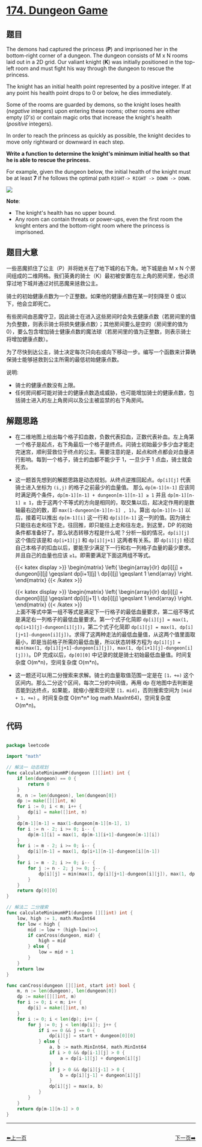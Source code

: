 # [174. Dungeon Game](https://leetcode.com/problems/dungeon-game/)

## 题目

The demons had captured the princess (**P**) and imprisoned her in the bottom-right corner of a dungeon. The dungeon consists of M x N rooms laid out in a 2D grid. Our valiant knight (**K**) was initially positioned in the top-left room and must fight his way through the dungeon to rescue the princess.

The knight has an initial health point represented by a positive integer. If at any point his health point drops to 0 or below, he dies immediately.

Some of the rooms are guarded by demons, so the knight loses health (*negative* integers) upon entering these rooms; other rooms are either empty (*0's*) or contain magic orbs that increase the knight's health (*positive* integers).

In order to reach the princess as quickly as possible, the knight decides to move only rightward or downward in each step.

**Write a function to determine the knight's minimum initial health so that he is able to rescue the princess.**

For example, given the dungeon below, the initial health of the knight must be at least **7** if he follows the optimal path `RIGHT-> RIGHT -> DOWN -> DOWN`.


![](https://img.halfrost.com/Leetcode/leetcode_174_0.png)

**Note**:

- The knight's health has no upper bound.
- Any room can contain threats or power-ups, even the first room the knight enters and the bottom-right room where the princess is imprisoned.


## 题目大意

一些恶魔抓住了公主（P）并将她关在了地下城的右下角。地下城是由 M x N 个房间组成的二维网格。我们英勇的骑士（K）最初被安置在左上角的房间里，他必须穿过地下城并通过对抗恶魔来拯救公主。

骑士的初始健康点数为一个正整数。如果他的健康点数在某一时刻降至 0 或以下，他会立即死亡。

有些房间由恶魔守卫，因此骑士在进入这些房间时会失去健康点数（若房间里的值为负整数，则表示骑士将损失健康点数）；其他房间要么是空的（房间里的值为 0），要么包含增加骑士健康点数的魔法球（若房间里的值为正整数，则表示骑士将增加健康点数）。

为了尽快到达公主，骑士决定每次只向右或向下移动一步。编写一个函数来计算确保骑士能够拯救到公主所需的最低初始健康点数。

说明:

- 骑士的健康点数没有上限。
- 任何房间都可能对骑士的健康点数造成威胁，也可能增加骑士的健康点数，包括骑士进入的左上角房间以及公主被监禁的右下角房间。

## 解题思路

- 在二维地图上给出每个格子扣血数，负数代表扣血，正数代表补血。左上角第一个格子是起点，右下角最后一个格子是终点。问骑士初始最少多少血才能走完迷宫，顺利营救位于终点的公主。需要注意的是，起点和终点都会对血量进行影响。每到一个格子，骑士的血都不能少于 1，一旦少于 1 点血，骑士就会死去。
- 这一题首先想到的解题思路是动态规划。从终点逆推回起点。`dp[i][j]` 代表骑士进入坐标为 `(i,j)` 的格子之前最少的血量值。 那么 `dp[m-1][n-1]` 应该同时满足两个条件，`dp[m-1][n-1] + dungeon[m-1][n-1] ≥ 1` 并且 `dp[m-1][n-1] ≥ 1`，由于这两个不等式的方向是相同的，取交集以后，起决定作用的是数轴最右边的数，即 `max(1-dungeon[m-1][n-1] , 1)`。算出 `dp[m-1][n-1]` 以后，接着可以推出 `dp[m-1][i]` 这一行和 `dp[i][n-1]` 这一列的值。因为骑士只能往右走和往下走。往回推，即只能往上走和往左走。到这里，DP 的初始条件都准备好了。那么状态转移方程是什么呢？分析一般的情况，`dp[i][j]` 这个值应该是和 `dp[i+1][j]` 和 `dp[i][j+1]` 这两者有关系。即 `dp[i][j]` 经过自己本格子的扣血以后，要能至少满足下一行和右一列格子血量的最少要求。并且自己的血量也应该 `≥1`。即需要满足下面这两组不等式。 

	{{< katex display >}} 
	\begin{matrix} \left\{ 
	   \begin{array}{lr} 
	 	dp[i][j] + dungeon[i][j] \geqslant dp[i+1][j]  \\ 
		dp[i][j] \geqslant   1 
	   \end{array} \right. 
	\end{matrix}
	{{< /katex >}}

	{{< katex display >}} 
	\begin{matrix} \left\{              \begin{array}{lr}              dp[i][j] + dungeon[i][j] \geqslant dp[i][j+1]  \\              dp[i][j] \geqslant   1         \end{array} \right. \end{matrix}
	{{< /katex >}}   
    上面不等式中第一组不等式是满足下一行格子的最低血量要求，第二组不等式是满足右一列格子的最低血量要求。第一个式子化简即 `dp[i][j] = max(1, dp[i+1][j]-dungeon[i][j])`，第二个式子化简即 `dp[i][j] = max(1, dp[i][j+1]-dungeon[i][j])`。求得了这两种走法的最低血量值，从这两个值里面取最小，即是当前格子所需的最低血量，所以状态转移方程为 `dp[i][j] = min(max(1, dp[i][j+1]-dungeon[i][j]), max(1, dp[i+1][j]-dungeon[i][j]))`。DP 完成以后，`dp[0][0]` 中记录的就是骑士初始最低血量值。时间复杂度 O(m\*n)，空间复杂度 O(m\*n)。

- 这一题还可以用二分搜索来求解。骑士的血量取值范围一定是在 `[1，+∞)` 这个区间内。那么二分这个区间，每次二分的中间值，再用 dp 在地图中去判断是否能到达终点，如果能，就缩小搜索空间至 `[1，mid]`，否则搜索空间为 `[mid + 1，+∞)` 。时间复杂度 O(m\*n\* log math.MaxInt64)，空间复杂度 O(m\*n)。


## 代码

```go

package leetcode

import "math"

// 解法一 动态规划
func calculateMinimumHP(dungeon [][]int) int {
	if len(dungeon) == 0 {
		return 0
	}
	m, n := len(dungeon), len(dungeon[0])
	dp := make([][]int, m)
	for i := 0; i < m; i++ {
		dp[i] = make([]int, n)
	}
	dp[m-1][n-1] = max(1-dungeon[m-1][n-1], 1)
	for i := n - 2; i >= 0; i-- {
		dp[m-1][i] = max(1, dp[m-1][i+1]-dungeon[m-1][i])
	}
	for i := m - 2; i >= 0; i-- {
		dp[i][n-1] = max(1, dp[i+1][n-1]-dungeon[i][n-1])
	}
	for i := m - 2; i >= 0; i-- {
		for j := n - 2; j >= 0; j-- {
			dp[i][j] = min(max(1, dp[i][j+1]-dungeon[i][j]), max(1, dp[i+1][j]-dungeon[i][j]))
		}
	}
	return dp[0][0]
}

// 解法二 二分搜索
func calculateMinimumHP1(dungeon [][]int) int {
	low, high := 1, math.MaxInt64
	for low < high {
		mid := low + (high-low)>>1
		if canCross(dungeon, mid) {
			high = mid
		} else {
			low = mid + 1
		}
	}
	return low
}

func canCross(dungeon [][]int, start int) bool {
	m, n := len(dungeon), len(dungeon[0])
	dp := make([][]int, m)
	for i := 0; i < m; i++ {
		dp[i] = make([]int, n)
	}
	for i := 0; i < len(dp); i++ {
		for j := 0; j < len(dp[i]); j++ {
			if i == 0 && j == 0 {
				dp[i][j] = start + dungeon[0][0]
			} else {
				a, b := math.MinInt64, math.MinInt64
				if i > 0 && dp[i-1][j] > 0 {
					a = dp[i-1][j] + dungeon[i][j]
				}
				if j > 0 && dp[i][j-1] > 0 {
					b = dp[i][j-1] + dungeon[i][j]
				}
				dp[i][j] = max(a, b)
			}
		}
	}
	return dp[m-1][n-1] > 0
}

```


----------------------------------------------
<div style="display: flex;justify-content: space-between;align-items: center;">
<p><a href="https://books.halfrost.com/leetcode/ChapterFour/0173.Binary-Search-Tree-Iterator/">⬅️上一页</a></p>
<p><a href="https://books.halfrost.com/leetcode/ChapterFour/0179.Largest-Number/">下一页➡️</a></p>
</div>
